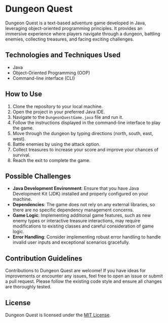 # Dungeon Quest

Dungeon Quest is a text-based adventure game developed in Java, leveraging object-oriented programming principles. It provides an immersive experience where players navigate through a dungeon, battling enemies, collecting treasures, and facing exciting challenges.

## Technologies and Techniques Used

- Java
- Object-Oriented Programming (OOP)
- Command-line interface (CLI)

## How to Use

1. Clone the repository to your local machine.
2. Open the project in your preferred Java IDE.
3. Navigate to the `DungeonQuestGame.java` file and run it.
4. Follow the instructions displayed in the command-line interface to play the game.
5. Move through the dungeon by typing directions (north, south, east, west).
6. Battle enemies by using the attack option.
7. Collect treasures to increase your score and improve your chances of survival.
8. Reach the exit to complete the game.

## Possible Challenges

- **Java Development Environment**: Ensure that you have Java Development Kit (JDK) installed and properly configured on your machine.
- **Dependencies**: The game does not rely on any external libraries, so there are no specific dependency management concerns.
- **Game Logic**: Implementing additional game features, such as new enemy types or interactive treasure interactions, may require modifications to existing classes and careful consideration of game logic.
- **Error Handling**: Consider implementing robust error handling to handle invalid user inputs and exceptional scenarios gracefully.

## Contribution Guidelines

Contributions to Dungeon Quest are welcome! If you have ideas for improvements or encounter any issues, feel free to open an issue or submit a pull request. Please follow the existing code style and ensure all changes are thoroughly tested.

## License

Dungeon Quest is licensed under the [MIT License](LICENSE).
